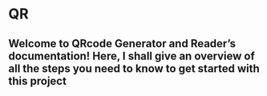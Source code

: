 # QR
## Welcome to QRcode Generator and Reader’s documentation! Here, I shall give an overview of all the steps you need to know to get started with this project

